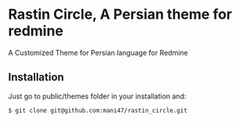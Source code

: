 # Rastin Circle, A Persian theme for redmine
A Customized Theme for Persian language for Redmine

## Installation
Just go to public/themes folder in your installation and:

    $ git clone git@github.com:mani47/rastin_circle.git
